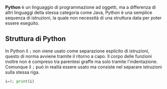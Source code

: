 __Python__ è un linguaggio di programmazione ad oggetti, ma a differenza di altri linguaggi della stessa categoria come Java, Python è una semplice sequenza di istruzioni, la quale non necessità di una struttura data per poter essere eseguito.

## Struttura di Python
In Python il `;` non viene usato come separazione esplicito di istruzioni, questo di norma avviene tramite il ritorno a capo.
Il corpo delle funzioni inoltre non è compreso tra parentesi graffe ma solo tramite l'indentazione.
Comunque il `;` può in realtà essere usato ma consiste nel separare istruzioni sulla stessa riga.
```python
i=3; print(i)
```